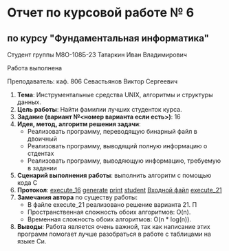 # Отчет по курсовой работе № 6
## по курсу "Фундаментальная информатика"

Студент группы М8О-108Б-23 Татаркин Иван Владимирович

Работа выполнена 

Преподаватель: каф. 806 Севастьянов Виктор Сергеевич

1. **Тема**: Инструментальные средства UNIX, алгоритмы и структуры данных.
2. **Цель работы**: Найти фамилии лучших студенток курса.
3. **Задание (вариант №<номер варианта если есть>)**: 16
4. **Идея, метод, алгоритм решения задачи**: 
    - Реализовать программу, переводящую бинарный файл в двоичный
    - Реализовать программу, выводящий полную информацию о стдентах
    - Реализовать программу, выводяющую информацию, требуемую в задании
5. **Сценарий выполнения работы**: выполнить алгоритм с помощью кода С
6. **Протокол**: 
    [execute_16](/6_CP/execute_16.c)
    [generate](/6_CP/generate.c)
    [print](/6_CP/print.c)
    [student](/6_CP/student.h)
    [Входной файл](/6_CP/in.txt)
    [execute_21](/6_CP/execute_21.c)
7. **Замечания автора** по существу работы:
    - В файле execute_21 реализовано решение варианта 21. П
    - Пространственная сложность обоих алгоритмов: O(n).
    - Временная сложность обоих алгоритмов: O(n * log(n)).
12. **Выводы**: Работа является очень важной, так как написание этих программ помогает лучше разобраться в работе с таблицами на языке Си.
